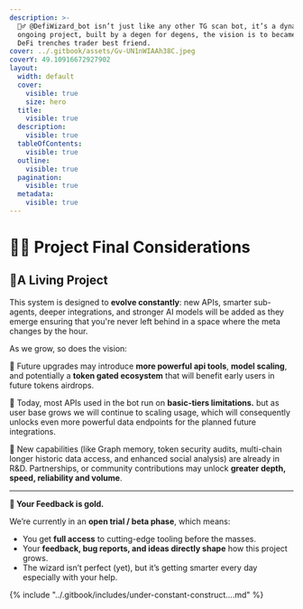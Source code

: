 ```yaml
---
description: >-
  🧙‍♂️ @DefiWizard_bot isn’t just like any other TG scan bot, it’s a dynamic
  ongoing project, built by a degen for degens, the vision is to became every
  DeFi trenches trader best friend.
cover: ../.gitbook/assets/Gv-UN1nWIAAh38C.jpeg
coverY: 49.10916672927902
layout:
  width: default
  cover:
    visible: true
    size: hero
  title:
    visible: true
  description:
    visible: true
  tableOfContents:
    visible: true
  outline:
    visible: true
  pagination:
    visible: true
  metadata:
    visible: true
---
```


# 🧙‍♂️ Project Final Considerations

## 🧬️A Living Project

This system is designed to **evolve constantly**: new APIs, smarter sub-agents, deeper integrations, and stronger AI models will be added as they emerge ensuring that you're never left behind in a space where the meta changes by the hour.

As we grow, so does the vision:&#x20;

💠 Future upgrades may introduce **more powerful api tools**, **model scaling**, and potentially a **token gated ecosystem** that will benefit early users in future tokens airdrops.&#x20;

💠 Today, most APIs used in the bot run on **basic-tiers limitations.** but as user base grows we will continue to scaling usage, which will consequently unlocks even more powerful data endpoints for the planned future integrations.&#x20;

💠 New capabilities (like Graph memory, token security audits, multi-chain longer historic data access, and enhanced social analysis) are already in R\&D. Partnerships, or community contributions may unlock **greater depth, speed, reliability and volume**.&#x20;

***

**🧪 Your Feedback is gold.**

We’re currently in an **open trial / beta phase**, which means:

* You get **full access** to cutting-edge tooling before the masses.
* Your **feedback, bug reports, and ideas directly shape** how this project grows.
* The wizard isn’t perfect (yet), but it’s getting smarter every day especially with your help.

{% include "../.gitbook/includes/under-constant-construct....md" %}
